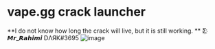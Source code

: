 # vape.gg crack launcher

**I do not know how long the crack will live, but it is still working. 
**
Σ҉ 𝙈𝙧_𝙍𝙖𝙝𝙞𝙢𝙞 DΛЯK#3695
![image](https://user-images.githubusercontent.com/73064979/172111568-c74699e3-9a18-4b58-99d6-601082809739.png)

